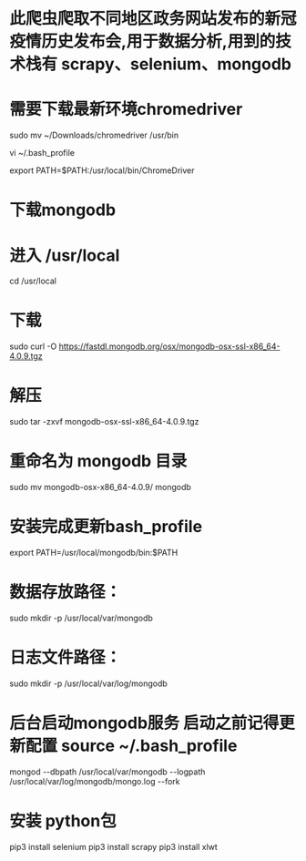 # 此爬虫爬取不同地区政务网站发布的新冠疫情历史发布会,用于数据分析,用到的技术栈有 scrapy、selenium、mongodb

# 需要下载最新环境chromedriver
 sudo mv ~/Downloads/chromedriver /usr/bin

 vi ~/.bash_profile

 export PATH=$PATH:/usr/local/bin/ChromeDriver

# 下载mongodb
# 进入 /usr/local
cd /usr/local
# 下载
sudo curl -O https://fastdl.mongodb.org/osx/mongodb-osx-ssl-x86_64-4.0.9.tgz
# 解压
sudo tar -zxvf mongodb-osx-ssl-x86_64-4.0.9.tgz
# 重命名为 mongodb 目录
sudo mv mongodb-osx-x86_64-4.0.9/ mongodb
# 安装完成更新bash_profile
export PATH=/usr/local/mongodb/bin:$PATH
# 数据存放路径：
sudo mkdir -p /usr/local/var/mongodb
# 日志文件路径：
sudo mkdir -p /usr/local/var/log/mongodb
# 后台启动mongodb服务 启动之前记得更新配置 source ~/.bash_profile
mongod --dbpath /usr/local/var/mongodb --logpath /usr/local/var/log/mongodb/mongo.log --fork

# 安装 python包
pip3 install selenium
pip3 install scrapy
pip3 install xlwt